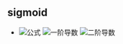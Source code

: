 sigmoid
-------
* ![公式](https://github.com/junjianhong/learning/blob/master/resource/img/sigmoid.jpg)
![一阶导数](https://github.com/junjianhong/learning/blob/master/resource/img/sigmod_1.jpg) 
![二阶导数](https://github.com/junjianhong/learning/blob/master/resource/img/sidmoid_2.jpg)
